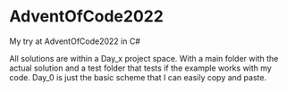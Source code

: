 # AdventOfCode2022
My try at AdventOfCode2022 in C#


All solutions are within a Day_x project space. With a main folder with the actual solution and a test folder that tests if the example works with my code.
Day_0 is just the basic scheme that I can easily copy and paste.
